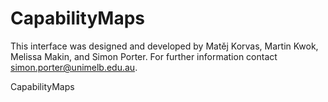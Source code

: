 CapabilityMaps
==============
This interface was designed and developed by Matěj Korvas, Martin Kwok, Melissa Makin, and Simon Porter.
For further information contact simon.porter@unimelb.edu.au.


CapabilityMaps
